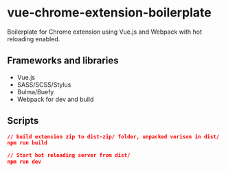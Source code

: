 # vue-chrome-extension-boilerplate

Boilerplate for Chrome extension using Vue.js and Webpack with hot reloading enabled.

## Frameworks and libraries

- Vue.js
- SASS/SCSS/Stylus
- Bulma/Buefy
- Webpack for dev and build

## Scripts

```json
// build extension zip to dist-zip/ folder, unpacked verison in dist/
npm run build

// Start hot reloading server from dist/
npm run dev
```
